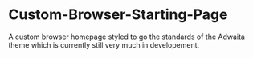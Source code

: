# Custom-Browser-Starting-Page
A custom browser homepage styled to go the standards of the Adwaita theme which is currently still very much in developement. 
